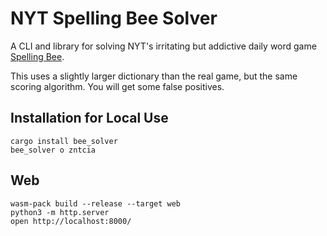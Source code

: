 # NYT Spelling Bee Solver

A CLI and library for solving NYT's irritating but addictive daily word game [Spelling Bee](https://www.nytimes.com/puzzles/spelling-bee).

This uses a slightly larger dictionary than the real game, but the same scoring algorithm. You will get some false positives. 

## Installation for Local Use

```
cargo install bee_solver
bee_solver o zntcia
```

## Web

```
wasm-pack build --release --target web
python3 -m http.server
open http://localhost:8000/
```
